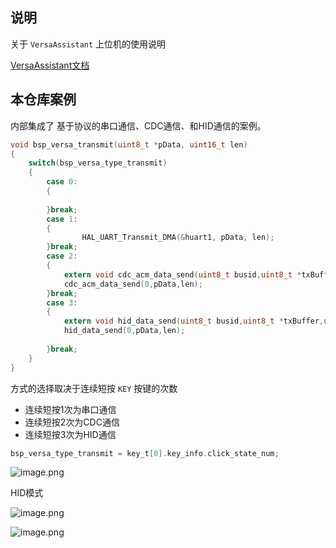 
## 说明

关于 `VersaAssistant` 上位机的使用说明

[VersaAssistant文档](https://docs.liuwei.vin/projects/VersaAssistant/)


## 本仓库案例

内部集成了 基于协议的串口通信、CDC通信、和HID通信的案例。

```c
void bsp_versa_transmit(uint8_t *pData, uint16_t len)
{
    switch(bsp_versa_type_transmit)
    {
        case 0:
        {
            
        }break;
        case 1:
        {
                HAL_UART_Transmit_DMA(&huart1, pData, len);
        }break;
        case 2:
        {
            extern void cdc_acm_data_send(uint8_t busid,uint8_t *txBuffer,uint16_t ulen);
            cdc_acm_data_send(0,pData,len);
        }break;
        case 3:
        {
            extern void hid_data_send(uint8_t busid,uint8_t *txBuffer,uint16_t ulen);
            hid_data_send(0,pData,len);
            
        }break;
    }
}
```

方式的选择取决于连续短按 `KEY` 按键的次数

- 连续短按1次为串口通信
- 连续短按2次为CDC通信
- 连续短按3次为HID通信

```c
bsp_versa_type_transmit = key_t[0].key_info.click_state_num;
```

![image.png](https://www.liuwei.pub/pic/2024/10/21/6715e7e8d0ef8.png)

HID模式

![image.png](https://www.liuwei.pub/pic/2024/10/21/6715e8b4a9e13.png)

![image.png](https://www.liuwei.pub/pic/2024/10/21/6715e89cb6280.png)
